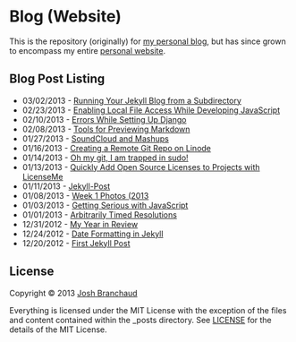# Blog (Website)

This is the repository (originally) for
[my personal blog](http://joshbranchaud.com/blog/), but has since
grown to encompass my entire [personal website](http://joshbranchaud.com).

## Blog Post Listing

- 03/02/2013 - [Running Your Jekyll Blog from a Subdirectory](http://joshbranchaud.com/blog/2013/03/02/Running-Your-Jekyll-Blog-from-a-Subdirectory.html)
- 02/23/2013 - [Enabling Local File Access While Developing JavaScript](http://joshbranchaud.com/blog/2013/02/23/Enabling-Local-File-Access-While-Developing-Javascript.html)
- 02/10/2013 - [Errors While Setting Up Django](http://joshbranchaud.com/blog/2013/02/10/Errors-While-Setting-Up-Django.html)
- 02/08/2013 - [Tools for Previewing Markdown](http://joshbranchaud.com/blog/2013/02/08/Tools-for-Previewing-Markdown.html)
- 01/27/2013 - [SoundCloud and Mashups](http://joshbranchaud.com/blog/2013/01/27/SoundCloud-and-Mashups.html)
- 01/16/2013 - [Creating a Remote Git Repo on Linode](http://joshbranchaud.com/blog/2013/01/16/Creating-a-Remote-Git-Repo-on-Linode.html)
- 01/14/2013 - [Oh my git, I am trapped in sudo!](http://joshbranchaud.com/blog/2013/01/14/Oh-my-git,-I-am-trapped-in-sudo.html)
- 01/13/2013 - [Quickly Add Open Source Licenses to Projects with LicenseMe](http://joshbranchaud.com/blog/2013/01/13/Quickly-Add-Open-Source-Licenses-to-Projects-with-LicenseMe.html)
- 01/11/2013 - [Jekyll-Post](http://joshbranchaud.com/blog/2013/01/11/Jekyll-Post.html)
- 01/08/2013 - [Week 1 Photos (2013](http://joshbranchaud.com/blog/2013/01/08/Week-1-Photos-%282013%29.html)
- 01/03/2013 - [Getting Serious with JavaScript](http://joshbranchaud.com/blog/2013/01/03/Getting-Serious-With-Javascript.html)
- 01/01/2013 - [Arbitrarily Timed Resolutions](http://joshbranchaud.com/blog/2013/01/01/Arbitrarily-Timed-Resolutions.html)
- 12/31/2012 - [My Year in Review](http://joshbranchaud.com/blog/2012/12/31/My-Year-in-Review.html)
- 12/24/2012 - [Date Formatting in Jekyll](http://joshbranchaud.com/blog/2012/12/24/Date-Formatting-in-Jekyll.html)
- 12/20/2012 - [First Jekyll Post](http://joshbranchaud.com/blog/2012/12/20/First-Jekyll-Post.html)

## License

Copyright &copy; 2013 [Josh Branchaud](http://joshbranchaud.com)

Everything is licensed under the MIT License with the exception of the files
and content contained within the \_posts directory. See
[LICENSE](https://github.com/jbranchaud/blog/blob/master/LICENSE)
for the details of the MIT License.
